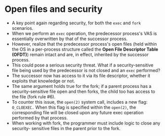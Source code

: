 # Open files and security

- A key point again regarding security, for both the `exec` and `fork` scenarios. 
- When we perform an `exec` operation, the predecessor process's VAS is essentially overwritten by that of the successor process. 
- However, realize that the predecessor process's open files (held within the OS in a per-process structure called the **Open File Descriptor Table (OFDT)**) remain intact and are, in effect, inherited by the successor process. 
- This could pose a serious security threat. What if a security-sensitive file being used by the predecessor is not closed and an `exec` performed? 
- The successor now has access to it via its file descriptor, whether it exploits that knowledge or not. 
- The same argument holds true for the fork; if a parent process has a security-sensitive file open and then forks, the child too has access to the file (fork rule #6). 
- To counter this issue, the `open(2)` system call, includes a new flag: `O_CLOEXEC.` When this flag is specified within the `open(2)`, the corresponding file will be closed upon any future exec operation performed by that process. 
- When working with fork, the programmer must include logic to close any security- sensitive files in the parent prior to the fork.